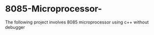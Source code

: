 # 8085-Microprocessor-
The following project involves 8085 microprocessor using c++ without debugger
